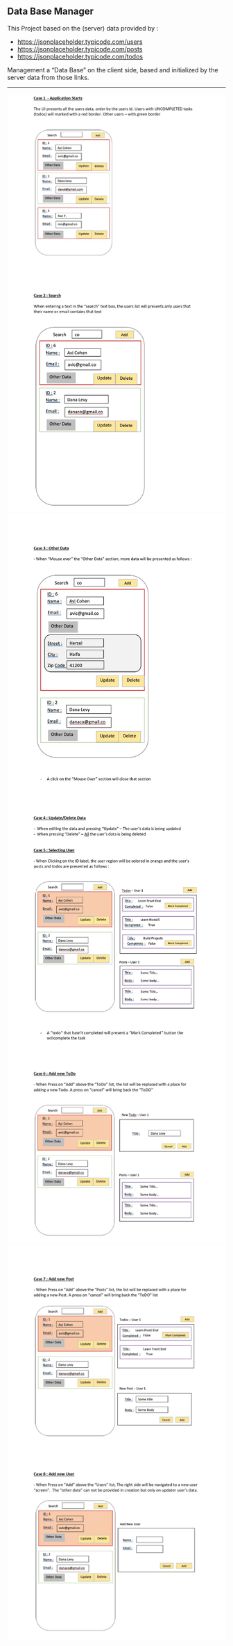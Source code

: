## Data Base Manager

This Project based on the (server) data provided by : 
- https://jsonplaceholder.typicode.com/users
- https://jsonplaceholder.typicode.com/posts
- https://jsonplaceholder.typicode.com/todos

Management a “Data Base” on the client side, based and initialized by the server data from those links.


***

![](README/1.jpg)![](README/2.jpg)![](README/3.jpg)![](README/4.jpg)![](README/5.jpg)![](README/6.jpg)![](README/7.jpg)
